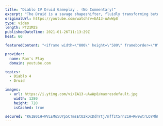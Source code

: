 ```yaml
---
title: "Diablo IV Druid Gameplay . (No Commentary)"
excerpt: "The Druid is a savage shapeshifter, fluidly transforming between the forms of a towering bear or a vicious werewolf to fight alongside the creatures of the wild."
originalUrl: https://youtube.com/watch?v=EA13-uAwWp8
type: video
length: PT21M2S
publishedDateTime: 2021-01-26T11:13:29Z
heat: 60

featuredContent: "<iframe width=\"800\" height=\"500\" frameborder=\"0\" src=\"https://www.youtube.com/embed/EA13-uAwWp8\" allow=\"accelerometer; autoplay; encrypted-media; gyroscope; picture-in-picture\" allowfullscreen></iframe>"

provider:
  name: Ram's Play
  domain: youtube.com

topics:
  - Diablo 4
  - Druid

images:
  - url: https://i.ytimg.com/vi/EA13-uAwWp8/maxresdefault.jpg
    width: 1280
    height: 720
    isCached: true

secured: "K6IB01H+WVLEMu5UYp5CTmsEtU2kDxDdhYtj/mffzt5rn21H+Rw9wtrLOYMhFW+3x5XkwAeTkXg9+owOyx9jdHrOOe1jua1ssHHfbWEQb3IyT+Y7BPDpCg46jRZb8dYfmfKIom9Xf2X4kNDBMH1yDM0LFos2zTrCC2sxcBazzLdV9Eo5mI+hODwVr6sLVUSBw6ElL3K6d1eW4nXBrJ+RZzhKKaFbgw3znh32O06KeXlLNTYu6jewX8cjY/wP5sLL7HsEoQdIy0V3lE8PnxWmTxZcym75mtKn77bF6rk4PFe7lbkhT6pRVpXT8eI0ar2jOcTIsR2Wb0OL2K7ekdFaplGbC0z0piZELBU9pgoO6o8W6LIs89WqRT7PflOfrcxMU3jgAQBIG3qampeDmLSIiCL4tcbdm9nolTSRQ8xO2FuGSTIXIIGExy3B/r13e8lp;DzjrBsUv/6h3PbLO0+8w6g=="
---
```



